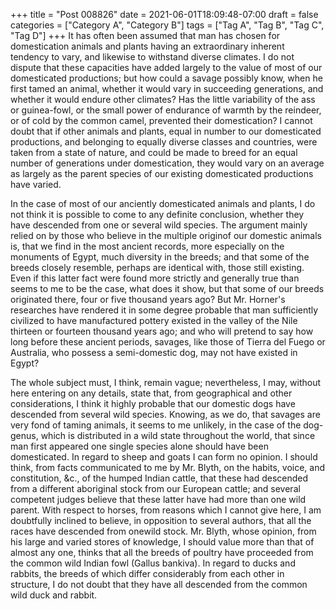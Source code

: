 +++
title = "Post 008826"
date = 2021-06-01T18:09:48-07:00
draft = false
categories = ["Category A", "Category B"]
tags = ["Tag A", "Tag B", "Tag C", "Tag D"]
+++
It has often been assumed that man has chosen for domestication animals and plants having an extraordinary inherent tendency to vary, and likewise to withstand diverse climates. I do not dispute that these capacities have added largely to the value of most of our domesticated productions; but how could a savage possibly know, when he first tamed an animal, whether it would vary in succeeding generations, and whether it would endure other climates? Has the little variability of the ass or guinea-fowl, or the small power of endurance of warmth by the reindeer, or of cold by the common camel, prevented their domestication? I cannot doubt that if other animals and plants, equal in number to our domesticated productions, and belonging to equally diverse classes and countries, were taken from a state of nature, and could be made to breed for an equal number of generations under domestication, they would vary on an average as largely as the parent species of our existing domesticated productions have varied.

In the case of most of our anciently domesticated animals and plants, I do not think it is possible to come to any definite conclusion, whether they have descended from one or several wild species. The argument mainly relied on by those who believe in the multiple originof our domestic animals is, that we find in the most ancient records, more especially on the monuments of Egypt, much diversity in the breeds; and that some of the breeds closely resemble, perhaps are identical with, those still existing. Even if this latter fact were found more strictly and generally true than seems to me to be the case, what does it show, but that some of our breeds originated there, four or five thousand years ago? But Mr. Horner's researches have rendered it in some degree probable that man sufficiently civilized to have manufactured pottery existed in the valley of the Nile thirteen or fourteen thousand years ago; and who will pretend to say how long before these ancient periods, savages, like those of Tierra del Fuego or Australia, who possess a semi-domestic dog, may not have existed in Egypt?

The whole subject must, I think, remain vague; nevertheless, I may, without here entering on any details, state that, from geographical and other considerations, I think it highly probable that our domestic dogs have descended from several wild species. Knowing, as we do, that savages are very fond of taming animals, it seems to me unlikely, in the case of the dog-genus, which is distributed in a wild state throughout the world, that since man first appeared one single species alone should have been domesticated. In regard to sheep and goats I can form no opinion. I should think, from facts communicated to me by Mr. Blyth, on the habits, voice, and constitution, &c., of the humped Indian cattle, that these had descended from a different aboriginal stock from our European cattle; and several competent judges believe that these latter have had more than one wild parent. With respect to horses, from reasons which I cannot give here, I am doubtfully inclined to believe, in opposition to several authors, that all the races have descended from onewild stock. Mr. Blyth, whose opinion, from his large and varied stores of knowledge, I should value more than that of almost any one, thinks that all the breeds of poultry have proceeded from the common wild Indian fowl (Gallus bankiva). In regard to ducks and rabbits, the breeds of which differ considerably from each other in structure, I do not doubt that they have all descended from the common wild duck and rabbit.
